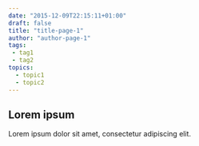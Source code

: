 ```yaml
---
date: "2015-12-09T22:15:11+01:00"
draft: false
title: "title-page-1"
author: "author-page-1"
tags:
 - tag1
 - tag2
topics:
  - topic1
  - topic2
---
```


Lorem ipsum
-----------

Lorem ipsum dolor sit amet, consectetur adipiscing elit.
